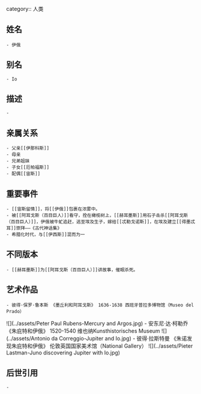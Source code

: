 category:: 人类
## 姓名
	- 伊俄
## 别名
	- Io
## 描述
	-
## 亲属关系
	- 父亲[[伊那科斯]]
	- 母亲
	- 兄弟姐妹
	- 子女[[厄帕福斯]]
	- 配偶[[宙斯]]
## 重要事件
	- [[宙斯留情]]，将[[伊俄]]包裹在浓雾中。
	- 被[[阿耳戈斯（百目巨人）]]看守，拴在橄榄树上，[[赫耳墨斯]]用石子击杀[[阿耳戈斯（百目巨人）]]，伊俄被牛虻追赶，逃至埃及生子，嫁给[[忒勒戈诺斯]]，在埃及建立[[得墨忒耳]]崇拜——《古代神话集》
	- 希腊化时代，与[[伊西斯]]混而为一
## 不同版本
	- [[赫耳墨斯]]为[[阿耳戈斯（百目巨人）]]讲故事，催眠杀死。
## 艺术作品
	- 彼得·保罗·鲁本斯 《墨丘利和阿耳戈斯》 1636-1638 西班牙普拉多博物馆（Museo del Prado）
 ![](../assets/Peter Paul Rubens-Mercury and Argos.jpg)
	- 安东尼·达·柯勒乔 《朱庇特和伊俄》 1520-1540 维也纳Kunsthistorisches Museum
 ![](../assets/Antonio da Correggio-Jupiter and Io.jpg)
	- 彼得·拉斯特曼 《朱诺发现朱庇特和伊俄》 伦敦英国国家美术馆（National Gallery）
 ![](../assets/Pieter Lastman-Juno discovering Jupiter with Io.jpg)
## 后世引用
	-
